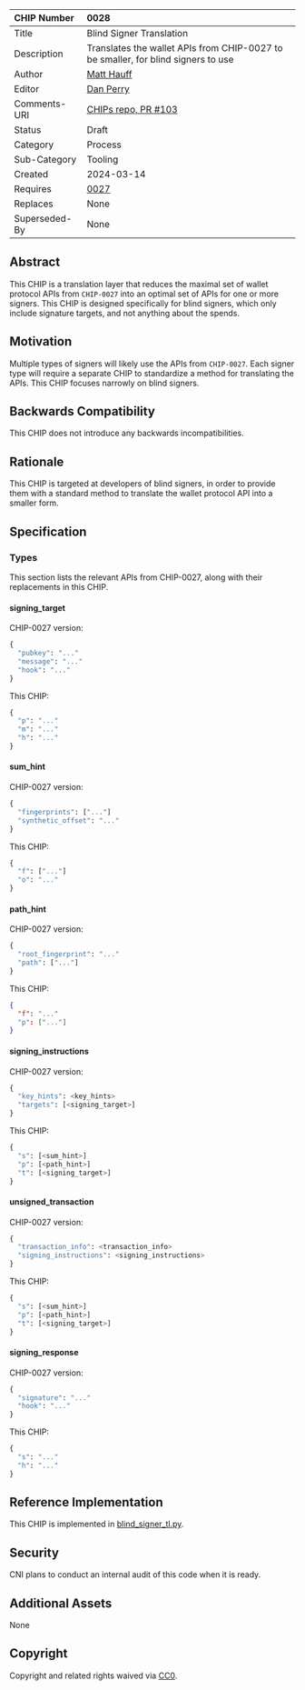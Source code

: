 CHIP Number   | 0028
:-------------|:----
Title         | Blind Signer Translation
Description   | Translates the wallet APIs from CHIP-0027 to be smaller, for blind signers to use
Author        | [Matt Hauff](https://github.com/Quexington)
Editor        | [Dan Perry](https://github.com/danieljperry)
Comments-URI  | [CHIPs repo, PR #103](https://github.com/Chia-Network/chips/pull/103)
Status        | Draft
Category      | Process
Sub-Category  | Tooling
Created       | 2024-03-14
Requires      | [0027](https://github.com/Chia-Network/chips/pull/102)
Replaces      | None
Superseded-By | None

## Abstract

This CHIP is a translation layer that reduces the maximal set of wallet protocol APIs from `CHIP-0027` into an optimal set of APIs for one or more signers. This CHIP is designed specifically for blind signers, which only include signature targets, and not anything about the spends.

## Motivation

Multiple types of signers will likely use the APIs from `CHIP-0027`. Each signer type will require a separate CHIP to standardize a method for translating the APIs. This CHIP focuses narrowly on blind signers.

## Backwards Compatibility

This CHIP does not introduce any backwards incompatibilities.

## Rationale

This CHIP is targeted at developers of blind signers, in order to provide them with a standard method to translate the wallet protocol API into a smaller form.

## Specification

### Types

This section lists the relevant APIs from CHIP-0027, along with their replacements in this CHIP.

#### signing_target

CHIP-0027 version:

```py
{
  "pubkey": "..."
  "message": "..."
  "hook": "..."
}
```

This CHIP:

```py
{
  "p": "..."
  "m": "..."
  "h": "..."
}
```

#### sum_hint

CHIP-0027 version:

```py
{
  "fingerprints": ["..."]
  "synthetic_offset": "..."
}
```

This CHIP:

```py
{
  "f": ["..."]
  "o": "..."
}
```

#### path_hint

CHIP-0027 version:

```py
{
  "root_fingerprint": "..."
  "path": ["..."]
}
```

This CHIP:

```json
{
  "f": "..."
  "p": ["..."]
}
```

#### signing_instructions

CHIP-0027 version:

```py
{
  "key_hints": <key_hints>
  "targets": [<signing_target>]
}
```

This CHIP:

```py
{
  "s": [<sum_hint>]
  "p": [<path_hint>]
  "t": [<signing_target>]
}
```

#### unsigned_transaction

CHIP-0027 version:

```py
{
  "transaction_info": <transaction_info>
  "signing_instructions": <signing_instructions>
}
```

This CHIP:

```py
{
  "s": [<sum_hint>]
  "p": [<path_hint>]
  "t": [<signing_target>]
}
```

#### signing_response

CHIP-0027 version:

```py
{
  "signature": "..."
  "hook": "..."
}
```

This CHIP:

```py
{
  "s": "..."
  "h": "..."
}
```

## Reference Implementation

This CHIP is implemented in [blind_signer_tl.py](https://github.com/Chia-Network/chia-blockchain/blob/385916a6a29c5124155b43cb7cfe48c6ec7b3590/chia/wallet/util/blind_signer_tl.py).

## Security

CNI plans to conduct an internal audit of this code when it is ready.

## Additional Assets

None

## Copyright
Copyright and related rights waived via [CC0](https://creativecommons.org/publicdomain/zero/1.0/).
